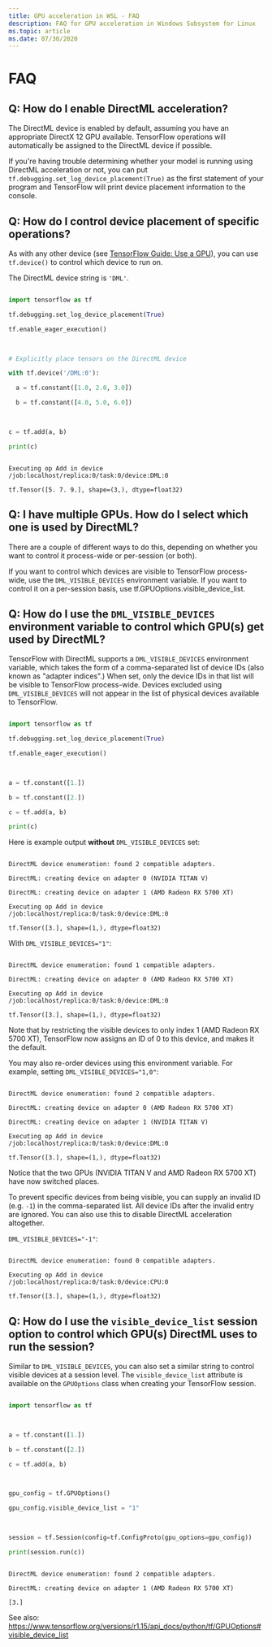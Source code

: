 ```yaml
---
title: GPU acceleration in WSL - FAQ
description: FAQ for GPU acceleration in Windows Subsystem for Linux
ms.topic: article
ms.date: 07/30/2020
---
```


# FAQ

## Q: How do I enable DirectML acceleration? 

 
The DirectML device is enabled by default, assuming you have an appropriate DirectX 12 GPU available. TensorFlow operations will automatically be assigned to the DirectML device if possible. 

If you're having trouble determining whether your model is running using DirectML acceleration or not, you can put `tf.debugging.set_log_device_placement(True)` as the first statement of your program and TensorFlow will print device placement information to the console.

## Q: How do I control device placement of specific operations? 
 

As with any other device (see [TensorFlow Guide: Use a GPU](https://www.tensorflow.org/guide/gpu)), you can use `tf.device()` to control which device to run on. 
 

The DirectML device string is `'DML'`. 


```python 

import tensorflow as tf 

tf.debugging.set_log_device_placement(True) 

tf.enable_eager_execution() 

 

# Explicitly place tensors on the DirectML device 

with tf.device('/DML:0'): 

  a = tf.constant([1.0, 2.0, 3.0]) 

  b = tf.constant([4.0, 5.0, 6.0]) 

 

c = tf.add(a, b) 

print(c) 

``` 


``` 

Executing op Add in device /job:localhost/replica:0/task:0/device:DML:0 

tf.Tensor([5. 7. 9.], shape=(3,), dtype=float32) 

``` 


## Q: I have multiple GPUs. How do I select which one is used by DirectML? 
 

There are a couple of different ways to do this, depending on whether you want to control it process-wide or per-session (or both). 


If you want to control which devices are visible to TensorFlow process-wide, use the `DML_VISIBLE_DEVICES` environment variable. If you want to control it on a per-session basis, use tf.GPUOptions.visible_device_list. 

 
## Q: How do I use the `DML_VISIBLE_DEVICES` environment variable to control which GPU(s) get used by DirectML? 

 
TensorFlow with DirectML supports a `DML_VISIBLE_DEVICES` environment variable, which takes the form of a comma-separated list of device IDs (also known as "adapter indices".) When set, only the device IDs in that list will be visible to TensorFlow process-wide. Devices excluded using `DML_VISIBLE_DEVICES` will not appear in the list of physical devices available to TensorFlow. 


```python 

import tensorflow as tf 

tf.debugging.set_log_device_placement(True) 

tf.enable_eager_execution() 

 

a = tf.constant([1.]) 

b = tf.constant([2.]) 

c = tf.add(a, b) 

print(c) 

``` 

Here is example output **without** `DML_VISIBLE_DEVICES` set: 


``` 

DirectML device enumeration: found 2 compatible adapters. 

DirectML: creating device on adapter 0 (NVIDIA TITAN V) 

DirectML: creating device on adapter 1 (AMD Radeon RX 5700 XT) 

Executing op Add in device /job:localhost/replica:0/task:0/device:DML:0 

tf.Tensor([3.], shape=(1,), dtype=float32) 

``` 


With `DML_VISIBLE_DEVICES="1"`: 


``` 

DirectML device enumeration: found 1 compatible adapters. 

DirectML: creating device on adapter 0 (AMD Radeon RX 5700 XT) 

Executing op Add in device /job:localhost/replica:0/task:0/device:DML:0 

tf.Tensor([3.], shape=(1,), dtype=float32) 

``` 


Note that by restricting the visible devices to only index 1 (AMD Radeon RX 5700 XT), TensorFlow now assigns an ID of 0 to this device, and makes it the default. 


You may also re-order devices using this environment variable. For example, setting `DML_VISIBLE_DEVICES="1,0"`: 


``` 

DirectML device enumeration: found 2 compatible adapters. 

DirectML: creating device on adapter 0 (AMD Radeon RX 5700 XT) 

DirectML: creating device on adapter 1 (NVIDIA TITAN V) 

Executing op Add in device /job:localhost/replica:0/task:0/device:DML:0 

tf.Tensor([3.], shape=(1,), dtype=float32) 

``` 

Notice that the two GPUs (NVIDIA TITAN V and AMD Radeon RX 5700 XT) have now switched places. 

To prevent specific devices from being visible, you can supply an invalid ID (e.g. `-1`) in the comma-separated list. All device IDs after the invalid entry are ignored. You can also use this to disable DirectML acceleration altogether. 

`DML_VISIBLE_DEVICES="-1"`: 

``` 

DirectML device enumeration: found 0 compatible adapters. 

Executing op Add in device /job:localhost/replica:0/task:0/device:CPU:0 

tf.Tensor([3.], shape=(1,), dtype=float32) 

``` 


## Q: How do I use the `visible_device_list` session option to control which GPU(s) DirectML uses to run the session? 


Similar to `DML_VISIBLE_DEVICES`, you can also set a similar string to control visible devices at a session level. The `visible_device_list` attribute is available on the `GPUOptions` class when creating your TensorFlow session. 


```python 

import tensorflow as tf 

 

a = tf.constant([1.]) 

b = tf.constant([2.]) 

c = tf.add(a, b) 

 

gpu_config = tf.GPUOptions() 

gpu_config.visible_device_list = "1" 

 

session = tf.Session(config=tf.ConfigProto(gpu_options=gpu_config)) 

print(session.run(c)) 

``` 


``` 

DirectML device enumeration: found 2 compatible adapters. 

DirectML: creating device on adapter 1 (AMD Radeon RX 5700 XT) 

[3.] 

``` 

See also: https://www.tensorflow.org/versions/r1.15/api_docs/python/tf/GPUOptions#visible_device_list 